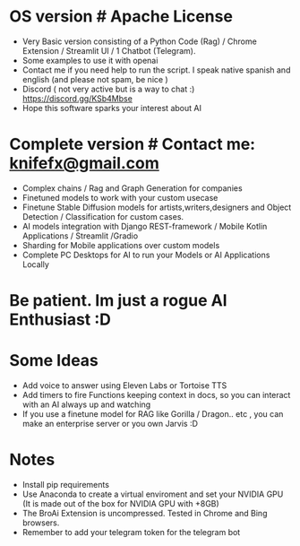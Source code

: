 # OS version # Apache License
- Very Basic version consisting of a Python Code (Rag) / Chrome Extension / Streamlit UI / 1 Chatbot (Telegram).  
- Some examples to use it with openai
- Contact me if you need help to run the script. I speak native spanish and english (and please not spam, be nice )
- Discord ( not very active but is a way to chat :) https://discord.gg/KSb4Mbse
- Hope this software sparks your interest about AI


# Complete version # Contact me: knifefx@gmail.com

- Complex chains / Rag and Graph Generation for companies
- Finetuned models to work with your custom usecase
- Finetune Stable Diffusion models for artists,writers,designers and Object Detection / Classification for custom cases.
- AI models integration with Django REST-framework / Mobile Kotlin Applications / Streamlit /Gradio
- Sharding for Mobile applications over custom models
- Complete PC Desktops for AI to run your Models or AI Applications Locally


# Be patient. Im just a rogue AI Enthusiast :D
# Some Ideas

- Add voice to answer using Eleven Labs or Tortoise TTS
- Add timers to fire Functions keeping context in docs, so you can interact with an AI always up and watching
- If you use a finetune model for RAG like Gorilla / Dragon.. etc , you can make an enterprise server or you own Jarvis :D 

# Notes

 - Install pip requirements
 - Use Anaconda to create a virtual enviroment and set your NVIDIA GPU (It is made out of the box for NVIDIA GPU with +8GB)
 - The BroAi Extension is uncompressed. Tested in Chrome and Bing browsers.
 - Remember to add your telegram token for the telegram bot